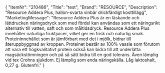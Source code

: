 {
  "ItemNr": "210486",
  "Title": "test",
  "Brand": "RESOURCE",
  "Description": "Resource Addera Plus, hallon-svarta vinbär drickfärdigt kosttillägg",
  "MarketingMessage": "Resource Addera Plus är en läskande och lättdrucken näringsdryck som med fördel kan användas som ett näringsrikt alternativ till vatten, saft och som måltidsdryck. Resource Addera Plus innehåller naturliga fruktjuicer, vilket ger en frisk och naturlig smak. Proteininnehållet som är jämförbart med det i mjölk, bidrar till återuppbyggnad av kroppen. Proteinet består av 100% vassle som förutom att vara ett högkvalitativt protein också kan bidra till att underlätta magsäckstömningen och på så sätt bidra till en god tolerans. Även lämplig vid tex Crohns sjukdom. Ej lämplig som enda näringskälla. Låg laktoshalt, 0,27 g. Glutenfri."
}
